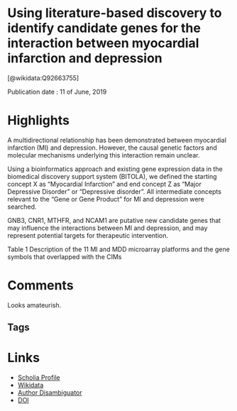 
Using literature-based discovery to identify candidate genes for the interaction between myocardial infarction and depression
=============================================================================================================================
  
  [@wikidata:Q92663755]  
  
Publication date : 11 of June, 2019  

# Highlights
A multidirectional relationship has been demonstrated between myocardial infarction (MI) and depression. However, the causal genetic factors and molecular mechanisms underlying this interaction remain unclear. 

Using a bioinformatics approach and existing gene expression data in the biomedical discovery support system (BITOLA), we defined the starting concept X as “Myocardial Infarction” and end concept Z as “Major Depressive Disorder” or “Depressive disorder”. All intermediate concepts relevant to the “Gene or Gene Product” for MI and depression were searched. 

GNB3, CNR1, MTHFR, and NCAM1 are putative new candidate genes that may influence the interactions between MI and depression, and may represent potential targets for therapeutic intervention.

Table 1 Description of the 11 MI and MDD microarray platforms and the gene symbols that overlapped with the CIMs

# Comments

Looks amateurish.


## Tags

# Links
  
 * [Scholia Profile](https://scholia.toolforge.org/work/Q92663755)  
 * [Wikidata](https://www.wikidata.org/wiki/Q92663755)  
 * [Author Disambiguator](https://author-disambiguator.toolforge.org/work_item_oauth.php?id=Q92663755&batch_id=&match=1&author_list_id=&doit=Get+author+links+for+work)  
 * [DOI](https://doi.org/10.1186/S12881-019-0841-8)  
